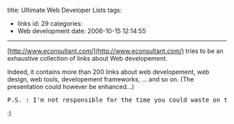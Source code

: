title: Ultimate Web Developer Lists
tags:
  - links
id: 29
categories:
  - Web development
date: 2006-10-15 12:14:55
---

[http://www.econsultant.com/](http://www.econsultant.com/) tries to be an exhaustive collection of links about Web developement.

Indeed, it contains more than 200 links about web developement, web design, web tools, developement frameworks, ... and so on. (The presentation could however be enhanced...)
<pre>P.S. : I'm not responsible for the time you could waste on this website</pre> :)